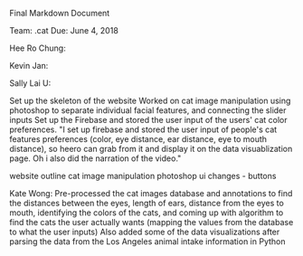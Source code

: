 Final Markdown Document

Team: .cat
Due: June 4, 2018

Hee Ro Chung:

Kevin Jan:

Sally Lai U:

Set up the skeleton of the website
Worked on cat image manipulation using photoshop to separate individual facial features, and connecting the slider
inputs 
Set up the Firebase and stored the user input of the users' cat color preferences.
"I set up firebase and stored the user input of people's cat features preferences (color, eye distance, ear distance, eye to mouth distance), so heero can grab from it and display it on the data visuablization page. Oh i also did the narration of the video."

website outline
cat image manipulation
photoshop
ui changes - buttons

Kate Wong:
  Pre-processed the cat images database and annotations to find the distances between the eyes, length of ears,
  distance from the eyes to mouth, identifying the colors of the cats, and coming up with algorithm to find the
  cats the user actually wants (mapping the values from the database to what the user inputs)
  Also added some of the data visualizations after parsing the data from the Los Angeles animal intake information
  in Python
